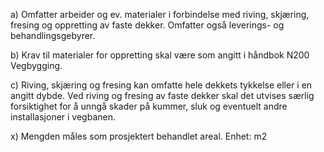 a) Omfatter arbeider og ev. materialer i forbindelse med riving, skjæring, fresing og oppretting av faste dekker. Omfatter også leverings- og behandlingsgebyrer.

b) Krav til materialer for oppretting skal være som angitt i håndbok N200 Vegbygging.

c) Riving, skjæring og fresing kan omfatte hele dekkets tykkelse eller i en angitt dybde. Ved riving og fresing av faste dekker skal det utvises særlig forsiktighet for å unngå skader på kummer, sluk og eventuelt andre installasjoner i vegbanen.

x) Mengden måles som prosjektert behandlet areal. Enhet: m2

